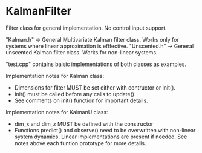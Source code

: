 # KalmanFilter
Filter class for general implementation. No control input support.

"Kalman.h" -> General Multivariate Kalman filter class. Works only for systems where linear approximation is efffective. 
"Unscented.h" -> General unscented Kalman filter class. Works for non-linear systems.

"test.cpp" contains baisic implementations of both classes as examples.

Implementation notes for Kalman class:
 * Dimensions for filter MUST be set either with contructor or init().
 * init() must be called before any calls to update().
 * See comments on init() function for important details.

Implementation notes for KalmanU class:
 * dim_x and dim_z MUST be defined with the constructor
 * Functions predict() and observe() need to be overwritten with non-linear system dynamics. Linear implementations are present if needed. See notes above each funtion prototype for more details.
